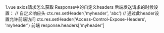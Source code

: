 1.vue axios请求怎么获取 Response中的自定义headers
后端发送请求的时候设置：
// 自定义响应头
ctx.res.setHeader('myheader', 'abc')
// 通过此header设置允许前端访问
ctx.res.setHeader('Access-Control-Expose-Headers', 'myheader')
前端
response.headers['myheader']
